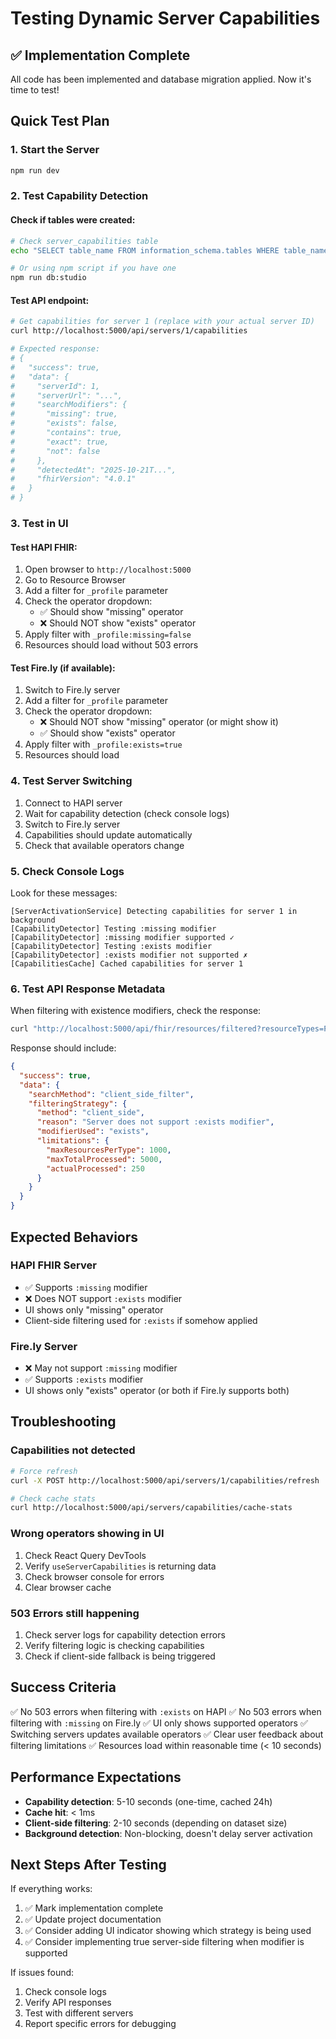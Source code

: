 # Testing Dynamic Server Capabilities

## ✅ Implementation Complete

All code has been implemented and database migration applied. Now it's time to test!

## Quick Test Plan

### 1. Start the Server

```bash
npm run dev
```

### 2. Test Capability Detection

#### Check if tables were created:
```bash
# Check server_capabilities table
echo "SELECT table_name FROM information_schema.tables WHERE table_name = 'server_capabilities';" | psql $DATABASE_URL

# Or using npm script if you have one
npm run db:studio
```

#### Test API endpoint:
```bash
# Get capabilities for server 1 (replace with your actual server ID)
curl http://localhost:5000/api/servers/1/capabilities

# Expected response:
# {
#   "success": true,
#   "data": {
#     "serverId": 1,
#     "serverUrl": "...",
#     "searchModifiers": {
#       "missing": true,
#       "exists": false,
#       "contains": true,
#       "exact": true,
#       "not": false
#     },
#     "detectedAt": "2025-10-21T...",
#     "fhirVersion": "4.0.1"
#   }
# }
```

### 3. Test in UI

#### Test HAPI FHIR:
1. Open browser to `http://localhost:5000`
2. Go to Resource Browser
3. Add a filter for `_profile` parameter
4. Check the operator dropdown:
   - ✅ Should show "missing" operator
   - ❌ Should NOT show "exists" operator
5. Apply filter with `_profile:missing=false`
6. Resources should load without 503 errors

#### Test Fire.ly (if available):
1. Switch to Fire.ly server
2. Add a filter for `_profile` parameter
3. Check the operator dropdown:
   - ❌ Should NOT show "missing" operator (or might show it)
   - ✅ Should show "exists" operator
4. Apply filter with `_profile:exists=true`
5. Resources should load

### 4. Test Server Switching

1. Connect to HAPI server
2. Wait for capability detection (check console logs)
3. Switch to Fire.ly server
4. Capabilities should update automatically
5. Check that available operators change

### 5. Check Console Logs

Look for these messages:
```
[ServerActivationService] Detecting capabilities for server 1 in background
[CapabilityDetector] Testing :missing modifier
[CapabilityDetector] :missing modifier supported ✓
[CapabilityDetector] Testing :exists modifier
[CapabilityDetector] :exists modifier not supported ✗
[CapabilitiesCache] Cached capabilities for server 1
```

### 6. Test API Response Metadata

When filtering with existence modifiers, check the response:

```bash
curl "http://localhost:5000/api/fhir/resources/filtered?resourceTypes=Patient&fhirParams=%7B%22_profile%22%3A%7B%22operator%22%3A%22exists%22%2C%22value%22%3A%22true%22%7D%7D"
```

Response should include:
```json
{
  "success": true,
  "data": {
    "searchMethod": "client_side_filter",
    "filteringStrategy": {
      "method": "client_side",
      "reason": "Server does not support :exists modifier",
      "modifierUsed": "exists",
      "limitations": {
        "maxResourcesPerType": 1000,
        "maxTotalProcessed": 5000,
        "actualProcessed": 250
      }
    }
  }
}
```

## Expected Behaviors

### HAPI FHIR Server
- ✅ Supports `:missing` modifier
- ❌ Does NOT support `:exists` modifier
- UI shows only "missing" operator
- Client-side filtering used for `:exists` if somehow applied

### Fire.ly Server
- ❌ May not support `:missing` modifier
- ✅ Supports `:exists` modifier
- UI shows only "exists" operator (or both if Fire.ly supports both)

## Troubleshooting

### Capabilities not detected
```bash
# Force refresh
curl -X POST http://localhost:5000/api/servers/1/capabilities/refresh

# Check cache stats
curl http://localhost:5000/api/servers/capabilities/cache-stats
```

### Wrong operators showing in UI
1. Check React Query DevTools
2. Verify `useServerCapabilities` is returning data
3. Check browser console for errors
4. Clear browser cache

### 503 Errors still happening
1. Check server logs for capability detection errors
2. Verify filtering logic is checking capabilities
3. Check if client-side fallback is being triggered

## Success Criteria

✅ No 503 errors when filtering with `:exists` on HAPI
✅ No 503 errors when filtering with `:missing` on Fire.ly
✅ UI only shows supported operators
✅ Switching servers updates available operators
✅ Clear user feedback about filtering limitations
✅ Resources load within reasonable time (< 10 seconds)

## Performance Expectations

- **Capability detection**: 5-10 seconds (one-time, cached 24h)
- **Cache hit**: < 1ms
- **Client-side filtering**: 2-10 seconds (depending on dataset size)
- **Background detection**: Non-blocking, doesn't delay server activation

## Next Steps After Testing

If everything works:
1. ✅ Mark implementation complete
2. ✅ Update project documentation
3. ✅ Consider adding UI indicator showing which strategy is being used
4. ✅ Consider implementing true server-side filtering when modifier is supported

If issues found:
1. Check console logs
2. Verify API responses
3. Test with different servers
4. Report specific errors for debugging

